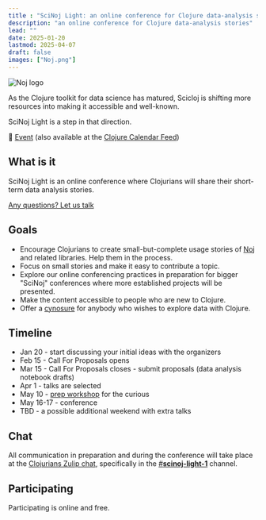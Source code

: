 ```yaml
---
title : "SciNoj Light: an online conference for Clojure data-analysis stories"
description: "an online conference for Clojure data-analysis stories"
lead: ""
date: 2025-01-20
lastmod: 2025-04-07
draft: false
images: ["Noj.png"]
---
```


![Noj logo](Noj.png)

As the Clojure toolkit for data science has matured, Scicloj is shifting more resources into making it accessible and well-known.

SciNoj Light is a step in that direction.

:calendar: [Event](https://clojureverse.org/t/scinoj-light-1st-conference/) (also available at the [Clojure Calendar Feed](../../events))

## What is it
SciNoj Light is an online conference where Clojurians will share their short-term data analysis stories.

<a class="btn btn-primary btn-lg px-4 mb-2" href="/docs/community/contact/" role="button">Any questions? Let us talk</a>

## Goals
* Encourage Clojurians to create small-but-complete usage stories of [Noj](https://scicloj.github.io/noj) and related libraries. Help them in the process.
* Focus on small stories and make it easy to contribute a topic.
* Explore our online conferencing practices in preparation for bigger "SciNoj" conferences where more established projects will be presented.
* Make the content accessible to people who are new to Clojure.
* Offer a [cynosure](https://www.merriam-webster.com/dictionary/cynosure) for anybody who wishes to explore data with Clojure.

## Timeline
* Jan 20 - start discussing your initial ideas with the organizers
* Feb 15 - Call For Proposals opens
* Mar 15 - Call For Proposals closes - submit proposals (data analysis notebook drafts)
* Apr 1 - talks are selected
* May 10 - [prep workshop](https://scicloj.github.io/blog/data-analyis-with-clojure-free-workshop-may-10th-initial-survey/) for the curious
* May 16-17 - conference 
* TBD - a possible additional weekend with extra talks

## Chat
All communication in preparation and during the conference will take place at the [Clojurians Zulip chat](https://scicloj.github.io/docs/community/chat/), specifically in the [#**scinoj-light-1**](https://clojurians.zulipchat.com/#narrow/channel/479601-scinoj-light-1) channel.

## Participating
Participating is online and free.


